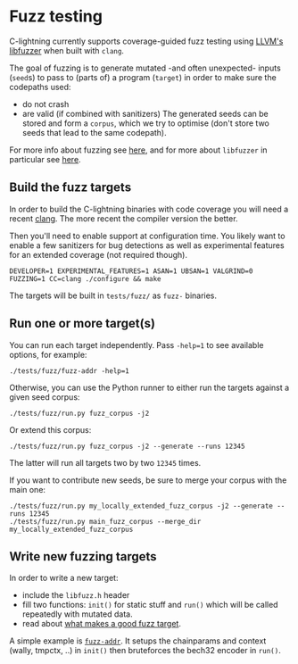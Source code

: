 # Fuzz testing

C-lightning currently supports coverage-guided fuzz testing using [LLVM's libfuzzer](https://www.llvm.org/docs/LibFuzzer.html)
when built with `clang`.

The goal of fuzzing is to generate mutated -and often unexpected- inputs (`seed`s) to pass
to (parts of) a program (`target`) in order to make sure the codepaths used:
- do not crash
- are valid (if combined with sanitizers)
The generated seeds can be stored and form a `corpus`, which we try to optimise (don't
store two seeds that lead to the same codepath).

For more info about fuzzing see [here](https://github.com/google/fuzzing/tree/master/docs),
and for more about `libfuzzer` in particular see [here](https://www.llvm.org/docs/LibFuzzer.html).


## Build the fuzz targets

In order to build the C-lightning binaries with code coverage you will need a recent
[clang](http://clang.llvm.org/). The more recent the compiler version the better.

Then you'll need to enable support at configuration time. You likely want to enable
a few sanitizers for bug detections as well as experimental features for an extended
coverage (not required though).

```
DEVELOPER=1 EXPERIMENTAL_FEATURES=1 ASAN=1 UBSAN=1 VALGRIND=0 FUZZING=1 CC=clang ./configure && make
```

The targets will be built in `tests/fuzz/` as `fuzz-` binaries.


## Run one or more target(s)

You can run each target independently. Pass `-help=1` to see available options, for
example:
```
./tests/fuzz/fuzz-addr -help=1
```

Otherwise, you can use the Python runner to either run the targets against a given seed
corpus:
```
./tests/fuzz/run.py fuzz_corpus -j2
```
Or extend this corpus:
```
./tests/fuzz/run.py fuzz_corpus -j2 --generate --runs 12345
```

The latter will run all targets two by two `12345` times.

If you want to contribute new seeds, be sure to merge your corpus with the main one:
```
./tests/fuzz/run.py my_locally_extended_fuzz_corpus -j2 --generate --runs 12345
./tests/fuzz/run.py main_fuzz_corpus --merge_dir my_locally_extended_fuzz_corpus
```


## Write new fuzzing targets

In order to write a new target:
 - include the `libfuzz.h` header
 - fill two functions: `init()` for static stuff and `run()` which will be called
     repeatedly with mutated data.
 - read about [what makes a good fuzz target](https://github.com/google/fuzzing/blob/master/docs/good-fuzz-target.md).

A simple example is [`fuzz-addr`][tests/fuzz/fuzz-addr.c]. It setups the chainparams and
context (wally, tmpctx, ..) in `init()` then bruteforces the bech32 encoder in `run()`.

[tests/fuzz/fuzz-addr.c]: https://github.com/ElementsProject/lightning/blob/master/tests/fuzz/fuzz-addr.c
